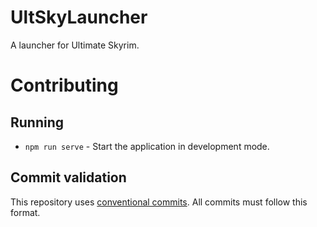# UltSkyLauncher

A launcher for Ultimate Skyrim.

# Contributing

## Running

- `npm run serve` - Start the application in development mode.

## Commit validation

This repository uses [conventional commits](https://www.conventionalcommits.org/en/v1.0.0/). All commits must follow this format.
